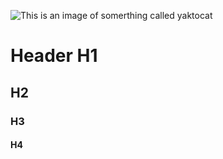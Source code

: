 ![This is an image of somerthing called yaktocat](https://octodex.github.com/images/yaktocat.png)


# Header H1 

## H2

### H3

#### H4    
